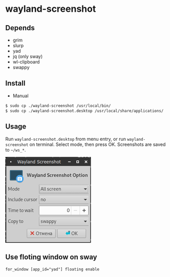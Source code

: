# wayland-screenshot

## Depends

- grim
- slurp
- yad
- jq (only sway)
- wl-clipboard
- swappy

## Install

- Manual

```
$ sudo cp ./wayland-screenshot /usr/local/bin/
$ sudo cp ./wayland-screenshot.desktop /usr/local/share/applications/
```


## Usage

Run `wayland-screenshot.desktop` from menu entry, or run `wayland-screenshot` on terminal.
Select mode, then press OK.
Screenshots are saved to `~/ws_*`.

![](/Screenshot_2020-05-13_01:45:50.png)

## Use floting window on sway

```
for_window [app_id="yad"] floating enable
```
